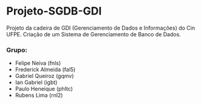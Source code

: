 # Projeto-SGDB-GDI
Projeto da cadeira de GDI (Gerenciamento de Dados e Informações) do Cin UFPE. Criação de um Sistema de Gerenciamento de Banco de Dados.

### Grupo:
 - Felipe Neiva (fnls)
 - Frederick Almeida (fal5)
 - Gabriel Queiroz (gqmv)
 - Ian Gabriel (igbt)
 - Paulo Heneique (phltc)
 - Rubens Lima (rnl2)
